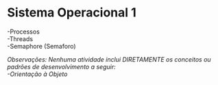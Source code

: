 # Sistema Operacional 1
  -Processos <br />
  -Threads <br />
  -Semaphore (Semaforo) <br />
  
<i>Observações: Nenhuma atividade inclui DIRETAMENTE os conceitos ou padrões de desenvolvimento a seguir: <br />
	-Orientação à Objeto <br />
